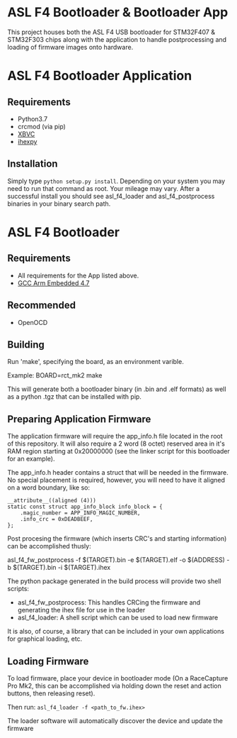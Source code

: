 ASL F4 Bootloader & Bootloader App
==================================

This project houses both the ASL F4 USB bootloader for STM32F407 & STM32F303
chips along with the application to handle postprocessing and loading of
firmware images onto hardware.

# ASL F4 Bootloader Application
## Requirements
* Python3.7
* crcmod (via pip)
* [XBVC](https://github.com/autosportlabs/XBVC/archive/master.zip)
* [ihexpy](https://github.com/autosportlabs/ihexpy/archive/master.zip)


## Installation
Simply type `python setup.py install`. Depending on your system you may need to
run that command as root.  Your mileage may vary.  After a successful install
you should see asl_f4_loader and asl_f4_postprocess binaries in your binary
search path.


# ASL F4 Bootloader
## Requirements
* All requirements for the App listed above.
* [GCC Arm Embedded 4.7](https://launchpad.net/gcc-arm-embedded)


## Recommended
* OpenOCD


## Building
Run 'make', specifying the board, as an environment varible. 

Example:
BOARD=rct_mk2 make

This will generate both a bootloader binary (in .bin and .elf formats)
as well as a python .tgz that can be installed with pip.


## Preparing Application Firmware
The application firmware will require the app_info.h file located in
the root of this repository.  It will also require a 2 word (8 octet)
reserved area in it's RAM region starting at 0x20000000 (see the
linker script for this bootloader for an example).

The app_info.h header contains a struct that will be needed in the
firmware.  No special placement is required, however, you will need to
have it aligned on a word boundary, like so:

    __attribute__((aligned (4)))
    static const struct app_info_block info_block = {
    	.magic_number = APP_INFO_MAGIC_NUMBER,
    	.info_crc = 0xDEADBEEF,
    };


Post procesing the firmware (which inserts CRC's and starting
information) can be accomplished thusly:

asl_f4_fw_postprocess -f $(TARGET).bin -e $(TARGET).elf -o $(ADDRESS) -b $(TARGET).bin -i $(TARGET).ihex

The python package generated in the build process will provide two
shell scripts:
* asl_f4_fw_postprocess: This handles CRCing the firmware and
  generating the ihex file for use in the loader
* asl_f4_loader: A shell script which can be used to load new firmware

It is also, of course, a library that can be included in your own
applications for graphical loading, etc.


## Loading Firmware

To load firmware, place your device in bootloader mode (On a
RaceCapture Pro Mk2, this can be accomplished via holding down the
reset and action buttons, then releasing reset).

Then run: `asl_f4_loader -f <path_to_fw.ihex>`

The loader software will automatically discover the device and update
the firmware
